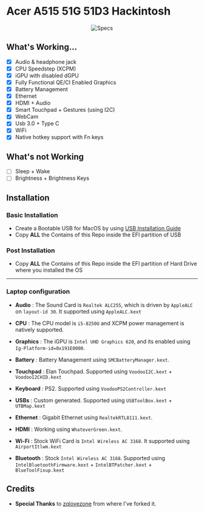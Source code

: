

# Acer A515 51G 51D3 Hackintosh

<p align="center">
  <img src="https://i.imgur.com/O9WG5Np.png" alt="Specs">
</p>


## What's Working...
 - [x] Audio & headphone jack
 - [x] CPU Speedstep (XCPM)
 - [x] iGPU with disabled dGPU
 - [x] Fully Functional QE/CI Enabled Graphics
 - [x] Battery Management
 - [x] Ethernet
 - [x] HDMI + Audio
 - [x] Smart Touchpad + Gestures (using I2C)
 - [x] WebCam
 - [x] Usb 3.0 + Type C
 - [x] WiFi
 - [x] Native hotkey support with Fn keys

## What's not Working
 - [ ] Sleep + Wake
 - [ ] Brightness + Brightness Keys

## Installation

###  Basic Installation

- Create a Bootable USB for MacOS by using [USB Installation Guide](https://dortania.github.io/OpenCore-Install-Guide/installer-guide/mac-install.html)
- Copy **ALL** the Contains of this Repo inside the EFI partition of USB

### Post Installation

- Copy **ALL** the Contains of this Repo inside the EFI partition of Hard Drive where you installed the OS
---
### Laptop configuration


- **Audio** : The Sound Card is `Realtek ALC255`, which is driven by `AppleALC` on `layout-id 30`. It supported using `AppleALC.kext`

- **CPU** : The CPU model is `i5-8250U` and XCPM power management is natively supported.

- **Graphics** : The iGPU is `Intel UHD Graphics 620`, and its enabled using `Ig-Platform-id=0x191E0000`.

- **Battery** : Battery Management using `SMCBatteryManager.kext`.

- **Touchpad** : Elan Touchpad. Supported using `VoodooI2C.kext` + `VoodooI2CHID.kext`

- **Keyboard** : PS2. Supported using `VoodooPS2Controller.kext`

- **USBs** : Custom generated. Supported using `USBToolBox.kext` + `UTBMap.kext`

- **Ethernet** : Gigabit Ethernet using `RealtekRTL8111.kext`.

- **HDMI** : Working using `WhateverGreen.kext`.

- **Wi-Fi** : Stock WiFi Card is `Intel Wireless AC 3168`. It supported using `AirportItlwm.kext`

- **Bluetooth** : Stock `Intel Wireless AC 3168`. Supported using `IntelBluetoothFirmware.kext` + `IntelBTPatcher.kext` + `BlueToolFixup.kext`

## Credits

- **Special Thanks** to [zqlovezone](https://github.com/zqlovezone/ACER-TX520-Hackintosh-Opencore) from where I've forked it.
